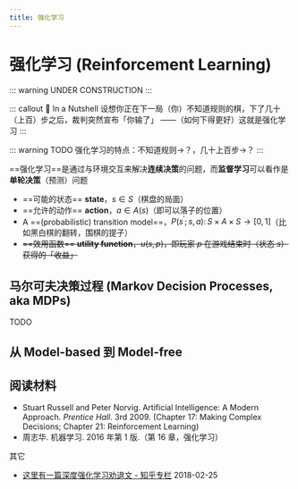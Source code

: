 ```yaml
---
title: 强化学习
---
```


# 强化学习 (Reinforcement Learning)

<link rel="stylesheet" href="/notes/katex@0.11.1.min.css">

::: warning
UNDER CONSTRUCTION
:::

::: callout 🥥 In a Nutshell
设想你正在下一局（你）不知道规则的棋，下了几十（上百）步之后，裁判突然宣布「你输了」
——（如何下得更好）这就是强化学习
:::

::: warning TODO
强化学习的特点：不知道规则->？，几十上百步->？
:::

==强化学习==是通过与环境交互来解决**连续决策**的问题，而**监督学习**可以看作是**单轮决策**（预测）问题

- ==可能的状态== **state**，$s \in S$（棋盘的局面）
- ==允许的动作== **action**，$a \in A(s)$（即可以落子的位置）
- A ==(probabilistic) transition model==，$P(s^\prime;s, a) \colon S \times A \times S \to [0,1]$（比如黑白棋的翻转，围棋的提子）
- ~~==效用函数== **utility function**，$u(s,p)$，即玩家 $p$ 在游戏结束时（状态 $s$）获得的「收益」~~

## 马尔可夫决策过程 (Markov Decision Processes, aka MDPs)

TODO

## 从 Model-based 到 Model-free

## 阅读材料

- Stuart Russell and Peter Norvig. Artificial Intelligence: A Modern Approach. *Prentice Hall*. 3rd 2009.
  (Chapter 17: Making Complex Decisions; Chapter 21: Reinforcement Learning)
- 周志华. 机器学习. 2016 年第 1 版.（第 16 章，强化学习）

其它

- [这里有一篇深度强化学习劝退文 - 知乎专栏](https://zhuanlan.zhihu.com/p/33936457) 2018-02-25
